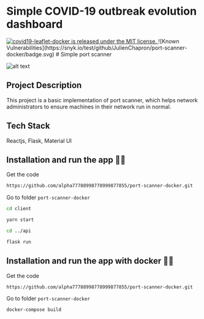 # Simple COVID-19 outbreak evolution dashboard
<a href="https://github.com/JulienChapron/port-scanner-docker/main/LICENSE">
 <img src="https://img.shields.io/badge/license-MIT-blue.svg" alt="covid19-leaflet-docker is released under the MIT license." />
</a>
![Known Vulnerabilities](https://snyk.io/test/github/JulienChapron/port-scanner-docker/badge.svg)
# Simple port scanner

![alt text](https://raw.githubusercontent.com/alpha77788998778999877855/port-scanner-docker/master/markdown/img/simple-port-scanner.gif)

## Project Description

This project is a basic implementation of port scanner, which helps network administrators to ensure machines in their network run in normal.

## Tech Stack

Reactjs, Flask, Material UI

## Installation and run the app 🚀🚀

Get the code

```bash
https://github.com/alpha77788998778999877855/port-scanner-docker.git
```

Go to folder `port-scanner-docker`

```bash
cd client
```

```bash
yarn start
```

```bash
cd ../api
```

```bash
flask run
```
## Installation and run the app with docker 🚀🚀

Get the code

```bash
https://github.com/alpha77788998778999877855/port-scanner-docker.git
```

Go to folder `port-scanner-docker`

```bash
docker-compose build
```
